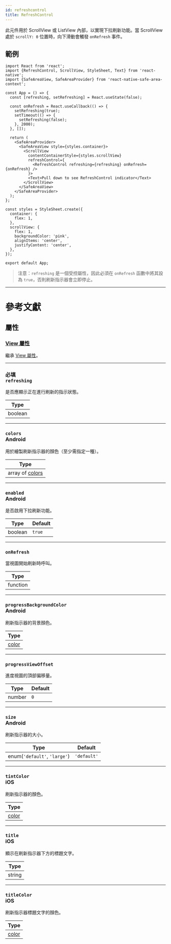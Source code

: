 ```yaml
---
id: refreshcontrol
title: RefreshControl
---
```


此元件用於 ScrollView 或 ListView 內部，以實現下拉刷新功能。當 ScrollView 處於 `scrollY: 0` 位置時，向下滑動會觸發 `onRefresh` 事件。

## 範例

```SnackPlayer name=RefreshControl&supportedPlatforms=ios,android
import React from 'react';
import {RefreshControl, ScrollView, StyleSheet, Text} from 'react-native';
import {SafeAreaView, SafeAreaProvider} from 'react-native-safe-area-context';

const App = () => {
  const [refreshing, setRefreshing] = React.useState(false);

  const onRefresh = React.useCallback(() => {
    setRefreshing(true);
    setTimeout(() => {
      setRefreshing(false);
    }, 2000);
  }, []);

  return (
    <SafeAreaProvider>
      <SafeAreaView style={styles.container}>
        <ScrollView
          contentContainerStyle={styles.scrollView}
          refreshControl={
            <RefreshControl refreshing={refreshing} onRefresh={onRefresh} />
          }>
          <Text>Pull down to see RefreshControl indicator</Text>
        </ScrollView>
      </SafeAreaView>
    </SafeAreaProvider>
  );
};

const styles = StyleSheet.create({
  container: {
    flex: 1,
  },
  scrollView: {
    flex: 1,
    backgroundColor: 'pink',
    alignItems: 'center',
    justifyContent: 'center',
  },
});

export default App;
```

> 注意：`refreshing` 是一個受控屬性，因此必須在 `onRefresh` 函數中將其設為 `true`，否則刷新指示器會立即停止。

---

# 參考文獻

## 屬性

### [View 屬性](view.md#props)

繼承 [View 屬性](view.md#props)。

---

### <div class="label required basic">必填</div>**`refreshing`**

是否應顯示正在進行刷新的指示狀態。

| Type    |
| ------- |
| boolean |

---

### `colors` <div class="label android">Android</div>

用於繪製刷新指示器的顏色（至少需指定一種）。

| Type                         |
| ---------------------------- |
| array of [colors](colors.md) |

---

### `enabled` <div class="label android">Android</div>

是否啟用下拉刷新功能。

| Type    | Default |
| ------- | ------- |
| boolean | `true`  |

---

### `onRefresh`

當視圖開始刷新時呼叫。

| Type     |
| -------- |
| function |

---

### `progressBackgroundColor` <div class="label android">Android</div>

刷新指示器的背景顏色。

| Type               |
| ------------------ |
| [color](colors.md) |

---

### `progressViewOffset`

進度視圖的頂部偏移量。

| Type   | Default |
| ------ | ------- |
| number | `0`     |

---

### `size` <div class="label android">Android</div>

刷新指示器的大小。

| Type                         | Default     |
| ---------------------------- | ----------- |
| enum(`'default'`, `'large'`) | `'default'` |

---

### `tintColor` <div class="label ios">iOS</div>

刷新指示器的顏色。

| Type               |
| ------------------ |
| [color](colors.md) |

---

### `title` <div class="label ios">iOS</div>

顯示在刷新指示器下方的標題文字。

| Type   |
| ------ |
| string |

---

### `titleColor` <div class="label ios">iOS</div>

刷新指示器標題文字的顏色。

| Type               |
| ------------------ |
| [color](colors.md) |